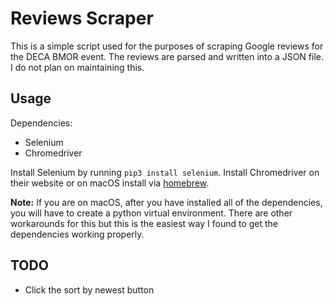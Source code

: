 # Reviews Scraper
This is a simple script used for the purposes of scraping Google reviews for the DECA BMOR event. The reviews are parsed and written into
a JSON file.  I do not plan on maintaining this.

Usage
-----
Dependencies:
* Selenium
* Chromedriver

Install Selenium by running `pip3 install selenium`. Install Chromedriver on their website or on macOS install via [homebrew](https://brew.sh/).

**Note:** If you are on macOS, after you have installed all of the dependencies, you will have to create a python virtual environment. There are other workarounds for this but this is the easiest way I found to get the dependencies working properly.

TODO
-----
* Click the sort by newest button